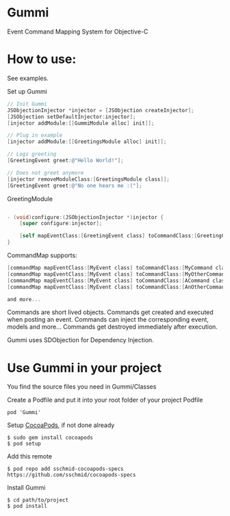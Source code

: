 Gummi
====
Event Command Mapping System for Objective-C

How to use:
====
See examples.


Set up Gummi
```objective-c
// Init Gummi
JSObjectionInjector *injector = [JSObjection createInjector];
[JSObjection setDefaultInjector:injector];
[injector addModule:[[GummiModule alloc] init]];

// Plug in example
[injector addModule:[[GreetingsModule alloc] init]];

// Logs greeting
[GreetingEvent greet:@"Hello World!"];

// Does not greet anymore
[injector removeModuleClass:[GreetingsModule class]];
[GreetingEvent greet:@"No one hears me :("];
```

GreetingModule
```objective-c

- (void)configure:(JSObjectionInjector *)injector {
    [super configure:injector];

    [self mapEventClass:[GreetingEvent class] toCommandClass:[GreetingCommand class]];
}
```

CommandMap supports:
```objective-c
[commandMap mapEventClass:[MyEvent class] toCommandClass:[MyCommand class]];
[commandMap mapEventClass:[MyEvent class] toCommandClass:[MyOtherCommand class] removeMappingAfterExecution:YES];
[commandMap mapEventClass:[MyEvent class] toCommandClass:[ACommand class] priority: 5];
[commandMap mapEventClass:[MyEvent class] toCommandClass:[AnOtherCommand class] priority: 10 removeMappingAfterExecution:NO];

and more...
```

Commands are short lived objects.
Commands get created and executed when posting an event.
Commands can inject the corresponding event, models and more...
Commands get destroyed immediately after execution.

Gummi uses SDObjection for Dependency Injection.


Use Gummi in your project
===============================

You find the source files you need in Gummi/Classes

Create a Podfile and put it into your root folder of your project
Podfile
```
pod 'Gummi'
```

Setup [CocoaPods], if not done already

```
$ sudo gem install cocoapods
$ pod setup
```

Add this remote
```
$ pod repo add sschmid-cocoapods-specs https://github.com/sschmid/cocoapods-specs
```

Install Gummi
```
$ cd path/to/project
$ pod install
```

[cocoapods]: http://cocoapods.org/
[SDObjection]: https://github.com/sschmid/SDObjection
